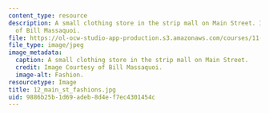 ```yaml
---
content_type: resource
description: A small clothing store in the strip mall on Main Street. Image Courtesy
  of Bill Massaquoi.
file: https://ol-ocw-studio-app-production.s3.amazonaws.com/courses/11-945-springfield-studio-fall-2005/9886b25b1d69adeb8d4ef7ec4301454c_12_main_st_fashions.jpg
file_type: image/jpeg
image_metadata:
  caption: A small clothing store in the strip mall on Main Street.
  credit: Image Courtesy of Bill Massaquoi.
  image-alt: Fashion.
resourcetype: Image
title: 12_main_st_fashions.jpg
uid: 9886b25b-1d69-adeb-8d4e-f7ec4301454c
---
```

